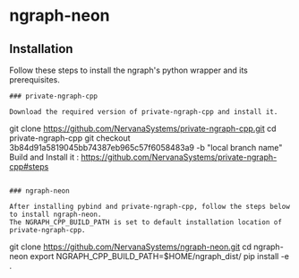 # ngraph-neon

## Installation

Follow these steps to install the ngraph's python wrapper and its prerequisites.

```
### private-ngraph-cpp

Download the required version of private-ngraph-cpp and install it.
```
git clone https://github.com/NervanaSystems/private-ngraph-cpp.git
cd private-ngraph-cpp
git checkout 3b84d91a5819045bb74387eb965c57f6058483a9 -b "local branch name"
Build and Install it : https://github.com/NervanaSystems/private-ngraph-cpp#steps
```

### ngraph-neon

After installing pybind and private-ngraph-cpp, follow the steps below to install ngraph-neon.
The NGRAPH_CPP_BUILD_PATH is set to default installation location of private-ngraph-cpp.
```
git clone https://github.com/NervanaSystems/ngraph-neon.git
cd ngraph-neon
export NGRAPH_CPP_BUILD_PATH=$HOME/ngraph_dist/
pip install -e .
```

